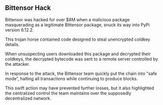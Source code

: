 <h2>
Bittensor Hack
</h2>
<div>
<p>
Bittensor was hacked for over $8M when a malicious package masquerading as a legitimate Bittensor package, snuck its way into PyPi version 6.12.2.
</p>
<p>
This trojan horse contained code designed to steal unencrypted coldkey details.
</p>
<p>
When unsuspecting users downloaded this package and decrypted their coldkeys, the decrypted bytecode was sent to a remote server controlled by the attacker.
</p>
<p>
In response to the attack, the Bittensor team quickly put the chain into "safe mode”, halting all transactions while continuing to produce blocks.
</p>
<p>
This swift action may have prevented further losses, but it also highlighted the centralized control the team maintains over the supposedly decentralized network.
</p>
</div>